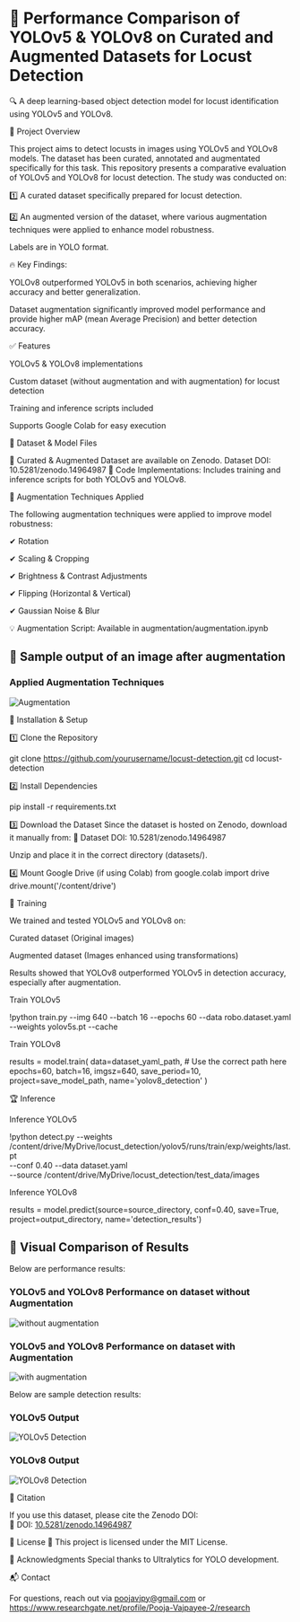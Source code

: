 # 🚀 Performance Comparison of YOLOv5 & YOLOv8 on Curated and Augmented Datasets for Locust Detection
🔍 A deep learning-based object detection model for locust identification using YOLOv5 and YOLOv8.

📌 Project Overview

This project aims to detect locusts in images using YOLOv5 and YOLOv8 models. The dataset has been curated, annotated and augmentated specifically for this task.
This repository presents a comparative evaluation of YOLOv5 and YOLOv8 for locust detection. The study was conducted on:

1️⃣ A curated dataset specifically prepared for locust detection.

2️⃣ An augmented version of the dataset, where various augmentation techniques were applied to enhance model robustness.
   
Labels are in YOLO format. 

🔥 Key Findings:

YOLOv8 outperformed YOLOv5 in both scenarios, achieving higher accuracy and better generalization.

Dataset augmentation significantly improved model performance and provide higher mAP (mean Average Precision) and better detection accuracy.


✅ Features

YOLOv5 & YOLOv8 implementations

Custom dataset (without augmentation and with augmentation) for locust detection

Training and inference scripts included

Supports Google Colab for easy execution



📁 Dataset & Model Files

🔹 Curated & Augmented Dataset are available on Zenodo. Dataset DOI: 10.5281/zenodo.14964987
🔹 Code Implementations: Includes training and inference scripts for both YOLOv5 and YOLOv8. 


🎯 Augmentation Techniques Applied


The following augmentation techniques were applied to improve model robustness:

✔ Rotation

✔ Scaling & Cropping

✔ Brightness & Contrast Adjustments

✔ Flipping (Horizontal & Vertical)

✔ Gaussian Noise & Blur

💡 Augmentation Script: Available in augmentation/augmentation.ipynb

## 📸 Sample output of an image after augmentation 

### **Applied Augmentation Techniques**
![Augmentation](results/augmentation.jpg)



🚀 Installation & Setup


1️⃣ Clone the Repository

git clone https://github.com/yourusername/locust-detection.git
cd locust-detection

2️⃣ Install Dependencies

pip install -r requirements.txt

3️⃣ Download the Dataset
Since the dataset is hosted on Zenodo, download it manually from:
🔗 Dataset DOI: 10.5281/zenodo.14964987

Unzip and place it in the correct directory (datasets/).

4️⃣ Mount Google Drive (if using Colab)
from google.colab import drive
drive.mount('/content/drive')



🔧 Training 

We trained and tested YOLOv5 and YOLOv8 on:

Curated dataset (Original images)

Augmented dataset (Images enhanced using transformations)

Results showed that YOLOv8 outperformed YOLOv5 in detection accuracy, especially after augmentation.

Train YOLOv5

!python train.py --img 640 --batch 16 --epochs 60 --data robo.dataset.yaml --weights yolov5s.pt --cache

Train YOLOv8

results = model.train(
    data=dataset_yaml_path,  # Use the correct path here
    epochs=60,
    batch=16,
    imgsz=640,
    save_period=10,
    project=save_model_path,
    name='yolov8_detection'
)


🏆 Inference


Inference YOLOv5

!python detect.py --weights /content/drive/MyDrive/locust_detection/yolov5/runs/train/exp/weights/last.pt \
                   --conf 0.40 --data dataset.yaml \
                   --source /content/drive/MyDrive/locust_detection/test_data/images

Inference YOLOv8


results = model.predict(source=source_directory, conf=0.40, save=True, project=output_directory, name='detection_results')

## 📸 Visual Comparison of Results
Below are performance results:

### **YOLOv5 and YOLOv8 Performance on dataset without Augmentation**
![without augmentation](results/without.jpg)

### **YOLOv5 and YOLOv8 Performance on dataset with Augmentation**
![with augmentation](results/with.jpg)

Below are sample detection results:

### **YOLOv5 Output**
![YOLOv5 Detection](results/yolov5_output.jpg)

### **YOLOv8 Output**
![YOLOv8 Detection](results/yolov8_output.jpg)


📜 Citation

If you use this dataset, please cite the Zenodo DOI:  
🔗 DOI: [10.5281/zenodo.14964987](https://doi.org/10.5281/zenodo.14964987)  


📄 License
🔹 This project is licensed under the MIT License.

🤝 Acknowledgments
Special thanks to Ultralytics for YOLO development.

📬 Contact

For questions, reach out via poojavjpy@gmail.com or https://www.researchgate.net/profile/Pooja-Vajpayee-2/research




